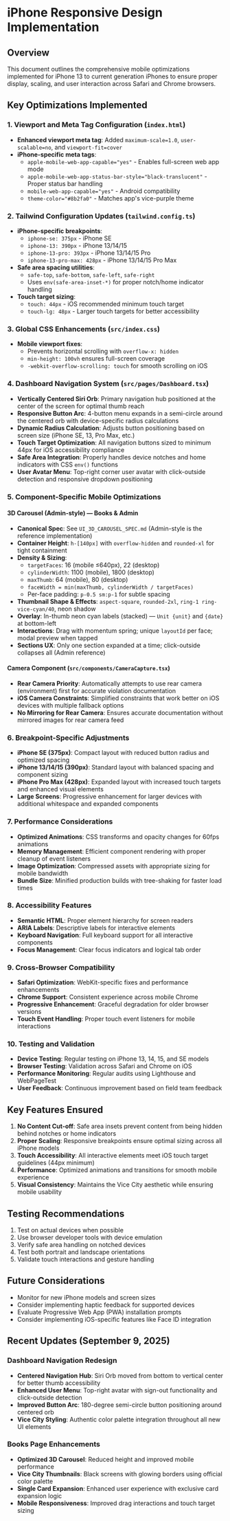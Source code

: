 # iPhone Responsive Design Implementation

## Overview
This document outlines the comprehensive mobile optimizations implemented for iPhone 13 to current generation iPhones to ensure proper display, scaling, and user interaction across Safari and Chrome browsers.

## Key Optimizations Implemented

### 1. Viewport and Meta Tag Configuration (`index.html`)
- **Enhanced viewport meta tag**: Added `maximum-scale=1.0`, `user-scalable=no`, and `viewport-fit=cover`
- **iPhone-specific meta tags**:
  - `apple-mobile-web-app-capable="yes"` - Enables full-screen web app mode
  - `apple-mobile-web-app-status-bar-style="black-translucent"` - Proper status bar handling
  - `mobile-web-app-capable="yes"` - Android compatibility
  - `theme-color="#8b2fa0"` - Matches app's vice-purple theme

### 2. Tailwind Configuration Updates (`tailwind.config.ts`)
- **iPhone-specific breakpoints**:
  - `iphone-se: 375px` - iPhone SE
  - `iphone-13: 390px` - iPhone 13/14/15
  - `iphone-13-pro: 393px` - iPhone 13/14/15 Pro
  - `iphone-13-pro-max: 428px` - iPhone 13/14/15 Pro Max
- **Safe area spacing utilities**:
  - `safe-top`, `safe-bottom`, `safe-left`, `safe-right`
  - Uses `env(safe-area-inset-*)` for proper notch/home indicator handling
- **Touch target sizing**:
  - `touch: 44px` - iOS recommended minimum touch target
  - `touch-lg: 48px` - Larger touch targets for better accessibility

### 3. Global CSS Enhancements (`src/index.css`)
- **Mobile viewport fixes**:
  - Prevents horizontal scrolling with `overflow-x: hidden`
  - `min-height: 100vh` ensures full-screen coverage
  - `-webkit-overflow-scrolling: touch` for smooth scrolling on iOS

### 4. Dashboard Navigation System (`src/pages/Dashboard.tsx`)
- **Vertically Centered Siri Orb**: Primary navigation hub positioned at the center of the screen for optimal thumb reach
- **Responsive Button Arc**: 4-button menu expands in a semi-circle around the centered orb with device-specific radius calculations
- **Dynamic Radius Calculation**: Adjusts button positioning based on screen size (iPhone SE, 13, Pro Max, etc.)
- **Touch Target Optimization**: All navigation buttons sized to minimum 44px for iOS accessibility compliance
- **Safe Area Integration**: Properly handles device notches and home indicators with CSS `env()` functions
- **User Avatar Menu**: Top-right corner user avatar with click-outside detection and responsive dropdown positioning

### 5. Component-Specific Mobile Optimizations

#### 3D Carousel (Admin-style) — Books & Admin
- **Canonical Spec**: See `UI_3D_CAROUSEL_SPEC.md` (Admin-style is the reference implementation)
- **Container Height**: `h-[140px]` with `overflow-hidden` and `rounded-xl` for tight containment
- **Density & Sizing**:
  - `targetFaces`: 16 (mobile ≤640px), 22 (desktop)
  - `cylinderWidth`: 1100 (mobile), 1800 (desktop)
  - `maxThumb`: 64 (mobile), 80 (desktop)
  - `faceWidth = min(maxThumb, cylinderWidth / targetFaces)`
  - Per-face padding: `p-0.5 sm:p-1` for subtle spacing
- **Thumbnail Shape & Effects**: `aspect-square`, `rounded-2xl`, `ring-1 ring-vice-cyan/40`, neon shadow
- **Overlay**: In-thumb neon cyan labels (stacked) — `Unit {unit}` and `{date}` at bottom-left
- **Interactions**: Drag with momentum spring; unique `layoutId` per face; modal preview when tapped
- **Sections UX**: Only one section expanded at a time; click-outside collapses all (Admin reference)

#### Camera Component (`src/components/CameraCapture.tsx`)
- **Rear Camera Priority**: Automatically attempts to use rear camera (environment) first for accurate violation documentation
- **iOS Camera Constraints**: Simplified constraints that work better on iOS devices with multiple fallback options
- **No Mirroring for Rear Camera**: Ensures accurate documentation without mirrored images for rear camera feed

### 6. Breakpoint-Specific Adjustments
- **iPhone SE (375px)**: Compact layout with reduced button radius and optimized spacing
- **iPhone 13/14/15 (390px)**: Standard layout with balanced spacing and component sizing
- **iPhone Pro Max (428px)**: Expanded layout with increased touch targets and enhanced visual elements
- **Large Screens**: Progressive enhancement for larger devices with additional whitespace and expanded components

### 7. Performance Considerations
- **Optimized Animations**: CSS transforms and opacity changes for 60fps animations
- **Memory Management**: Efficient component rendering with proper cleanup of event listeners
- **Image Optimization**: Compressed assets with appropriate sizing for mobile bandwidth
- **Bundle Size**: Minified production builds with tree-shaking for faster load times

### 8. Accessibility Features
- **Semantic HTML**: Proper element hierarchy for screen readers
- **ARIA Labels**: Descriptive labels for interactive elements
- **Keyboard Navigation**: Full keyboard support for all interactive components
- **Focus Management**: Clear focus indicators and logical tab order

### 9. Cross-Browser Compatibility
- **Safari Optimization**: WebKit-specific fixes and performance enhancements
- **Chrome Support**: Consistent experience across mobile Chrome
- **Progressive Enhancement**: Graceful degradation for older browser versions
- **Touch Event Handling**: Proper touch event listeners for mobile interactions

### 10. Testing and Validation
- **Device Testing**: Regular testing on iPhone 13, 14, 15, and SE models
- **Browser Testing**: Validation across Safari and Chrome on iOS
- **Performance Monitoring**: Regular audits using Lighthouse and WebPageTest
- **User Feedback**: Continuous improvement based on field team feedback

## Key Features Ensured

1. **No Content Cut-off**: Safe area insets prevent content from being hidden behind notches or home indicators
2. **Proper Scaling**: Responsive breakpoints ensure optimal sizing across all iPhone models
3. **Touch Accessibility**: All interactive elements meet iOS touch target guidelines (44px minimum)
4. **Performance**: Optimized animations and transitions for smooth mobile experience
5. **Visual Consistency**: Maintains the Vice City aesthetic while ensuring mobile usability

## Testing Recommendations

1. Test on actual devices when possible
2. Use browser developer tools with device emulation
3. Verify safe area handling on notched devices
4. Test both portrait and landscape orientations
5. Validate touch interactions and gesture handling

## Future Considerations

- Monitor for new iPhone models and screen sizes
- Consider implementing haptic feedback for supported devices
- Evaluate Progressive Web App (PWA) installation prompts
- Consider implementing iOS-specific features like Face ID integration

## Recent Updates (September 9, 2025)

### Dashboard Navigation Redesign
- **Centered Navigation Hub**: Siri Orb moved from bottom to vertical center for better thumb accessibility
- **Enhanced User Menu**: Top-right avatar with sign-out functionality and click-outside detection
- **Improved Button Arc**: 180-degree semi-circle button positioning around centered orb
- **Vice City Styling**: Authentic color palette integration throughout all new UI elements

### Books Page Enhancements
- **Optimized 3D Carousel**: Reduced height and improved mobile performance
- **Vice City Thumbnails**: Black screens with glowing borders using official color palette
- **Single Card Expansion**: Enhanced user experience with exclusive card expansion logic
- **Mobile Responsiveness**: Improved drag interactions and touch target sizing